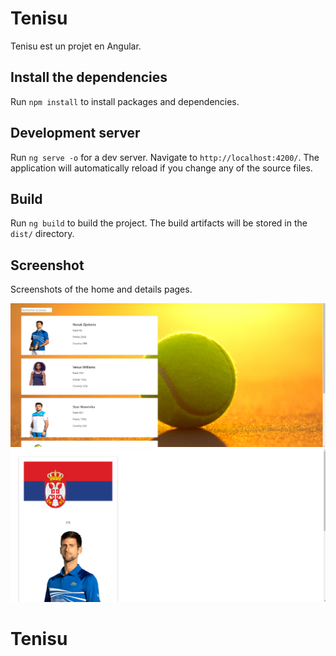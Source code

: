 # Tenisu

Tenisu est un projet en Angular.

## Install the dependencies

Run `npm install` to install packages and dependencies.

## Development server

Run `ng serve -o` for a dev server. Navigate to `http://localhost:4200/`. The application will automatically reload if you change any of the source files.

## Build

Run `ng build` to build the project. The build artifacts will be stored in the `dist/` directory.

## Screenshot

Screenshots of the home and details pages.

![Home Screenshot](/src/assets/home_screenshot.png)
![Details Screenshot](/src/assets/details_screenshot.png)

# Tenisu
